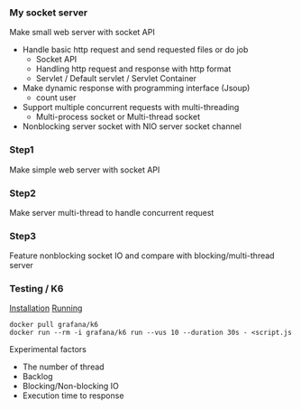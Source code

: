 ### My socket server
Make small web server with socket API  

- Handle basic http request and send requested files or do job   
   - Socket API
   - Handling http request and response with http format
   - Servlet / Default servlet / Servlet Container
- Make dynamic response with programming interface (Jsoup)
   - count user
- Support multiple concurrent requests with multi-threading
   - Multi-process socket or Multi-thread socket
- Nonblocking server socket with NIO server socket channel

### Step1
Make simple web server with socket API

### Step2
Make server multi-thread to handle concurrent request

### Step3
Feature nonblocking socket IO and compare with blocking/multi-thread server

### Testing / K6
[Installation](https://k6.io/docs/getting-started/installation/)
[Running](https://k6.io/docs/getting-started/running-k6/)

```
docker pull grafana/k6
docker run --rm -i grafana/k6 run --vus 10 --duration 30s - <script.js
```

Experimental factors
- The number of thread
- Backlog
- Blocking/Non-blocking IO
- Execution time to response
